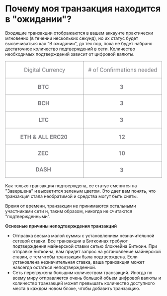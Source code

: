 # Почему моя транзакция находится в "ожидании"?

Входящие транзакции отображаются в вашем аккаунте практически мгновенно (в течении нескольких секунд), но их статус будет высвечиваться как "В ожидании", до тех пор, пока не будет набрано достаточное количество подтверждений в сети. Количество необходимых подтверждений зависит от цифровой валюты.

![](../images/network_confirmations-l.png)

Как только транзакция подтверждена, ее статус сменится на "Завершена" и высветится зеленым цветом. Это дает вам понять, что транзакция стала необратимой и средства могут быть сняты.

Время от времени, транзакции не принимаются остальными участниками сети и, таким образом, никогда не считаются "подтвержденными".

**Основные причины неподтверждения транзакций**

- Отправка весьма малой суммы с установлением незначительной сетевой ставки.  Все транзакции в Биткоинах требуют подтверждения майнерской ставки сетью блокчейна Биткоин. При отправке Биткоина, вам придет запрос на установление майнерской ставки, с тем чтобы транзакция была подтверждена. Если установлена незначительная ставка, ваша транзакция может навсегда остаться неподтвержденной.
- Сеть перегружена большим количеством транзакций. Иногда по всему миру отправляется очень большой объем цифровой валюты и количество транзакций может превышать количество доступного места в каждом новом блоке, чтобы добавить транзакцию.

